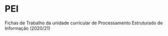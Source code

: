 # PEI
Fichas de Trabalho da unidade curricular de Processamento Estruturado de Informação (2020/21)

